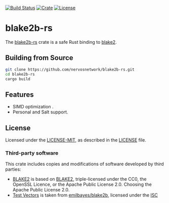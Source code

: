 [![Build Status](https://travis-ci.com/nervosnetwork/blake2b-rs.svg)](https://travis-ci.com/nervosnetwork/blake2b-rs)
[![Crate](https://img.shields.io/crates/v/blake2b-rs.svg)](https://crates.io/crates/blake2b-rs)
[![License]](#license)

[license]: https://img.shields.io/badge/License-MIT-green.svg

# blake2b-rs

The [blake2b-rs](https://crates.io/crates/blake2b-rs) crate is a safe Rust binding to [blake2](https://github.com/BLAKE2/BLAKE2).

## Building from Source

```bash
git clone https://github.com/nervosnetwork/blake2b-rs.git
cd blake2b-rs
cargo build
```

## Features
* SIMD optimization .
* Personal and Salt support.

## License

Licensed under the [LICENSE-MIT](http://opensource.org/licenses/MIT), as described in the [LICENSE](LICENSE) file.

### Third-party software

This crate includes copies and modifications of software developed by third parties:

* [BLAKE2](BLAKE2) is based on [BLAKE2](https://github.com/BLAKE2/BLAKE2), triple-licensed under the CC0, the OpenSSL Licence, or the Apache Public License 2.0. Choosing the Apache Public License 2.0.
* [Test Vectors](fixtures) is taken from [emilbayes/blake2b](https://github.com/emilbayes/blake2b), licensed under the [ISC](https://github.com/emilbayes/blake2b/blob/master/LICENSE)
